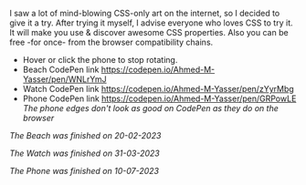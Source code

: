 I saw a lot of mind-blowing CSS-only art on the internet, so I decided to give it a try. After trying it myself, I advise everyone who loves CSS to try it. It will make you use & discover awesome CSS properties. Also you can be free -for once- from the browser compatibility chains.

* Hover or click the phone to stop rotating.
* Beach CodePen link https://codepen.io/Ahmed-M-Yasser/pen/WNLrYmJ
* Watch CodePen link https://codepen.io/Ahmed-M-Yasser/pen/zYyrMbg
* Phone CodePen link https://codepen.io/Ahmed-M-Yasser/pen/GRPowLE *The phone edges don't look as good on CodePen as they do on the browser*

*The Beach was finished on 20-02-2023*

*The Watch was finished on 31-03-2023*

*The Phone was finished on 10-07-2023*
